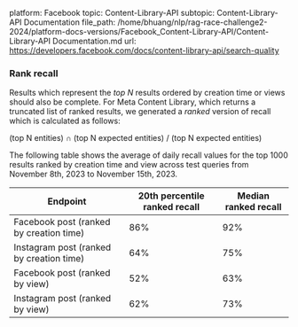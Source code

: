 platform: Facebook
topic: Content-Library-API
subtopic: Content-Library-API Documentation
file_path: /home/bhuang/nlp/rag-race-challenge2-2024/platform-docs-versions/Facebook_Content-Library-API/Content-Library-API Documentation.md
url: https://developers.facebook.com/docs/content-library-api/search-quality

### Rank recall

Results which represent the _top N_ results ordered by creation time or views should also be complete. For Meta Content Library, which returns a truncated list of ranked results, we generated a _ranked_ version of recall which is calculated as follows:

(top N entities) ∩ (top N expected entities) / (top N expected entities)

The following table shows the average of daily recall values for the top 1000 results ranked by creation time and view across test queries from November 8th, 2023 to November 15th, 2023.

| Endpoint | 20th percentile ranked recall | Median ranked recall |
| --- | --- | --- |
| Facebook post (ranked by creation time) | 86% | 92% |
| Instagram post (ranked by creation time) | 64% | 75% |
| Facebook post (ranked by view) | 52% | 63% |
| Instagram post (ranked by view) | 62% | 73% |